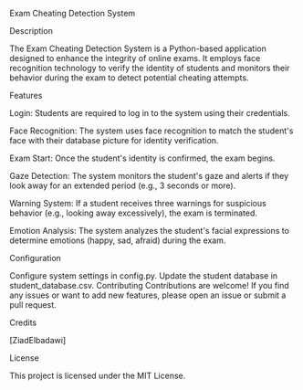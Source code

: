 Exam Cheating Detection System


Description

The Exam Cheating Detection System is a Python-based application designed to enhance the integrity of online exams. It employs face recognition technology to verify the identity of students and monitors their behavior during the exam to detect potential cheating attempts.


Features

Login: Students are required to log in to the system using their credentials.

Face Recognition: The system uses face recognition to match the student's face with their database picture for identity verification.

Exam Start: Once the student's identity is confirmed, the exam begins.

Gaze Detection: The system monitors the student's gaze and alerts if they look away for an extended period (e.g., 3 seconds or more).

Warning System: If a student receives three warnings for suspicious behavior (e.g., looking away excessively), the exam is terminated.

Emotion Analysis: The system analyzes the student's facial expressions to determine emotions (happy, sad, afraid) during the exam.

Configuration

Configure system settings in config.py.
Update the student database in student_database.csv.
Contributing
Contributions are welcome! If you find any issues or want to add new features, please open an issue or submit a pull request.

Credits

[ZiadElbadawi]

License

This project is licensed under the MIT License.
